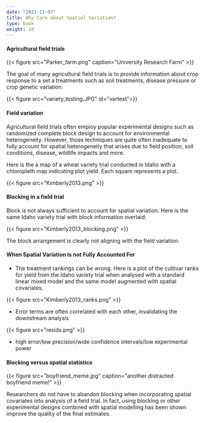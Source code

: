 ```yaml
---
date: "2021-11-07"
title: Why Care about Spatial Variation?
type: book
weight: 10
---
```


#### Agricultural field trials

{{< figure src="Parker_farm.png" caption="University Research Farm" >}}

The goal of many agricultural field trials is to provide information about crop response to a set a treatments such as soil treatments, disease pressure or crop genetic variation. 

{{< figure src="variety_testing.JPG" id="vartest">}}

#### Field variation

Agricultural field trials often employ popular experimental designs such as randomized complete block design to account for environmental heterogeneity. However, those techniques are quite often inadequate to fully account for spatial heterogeneity that arises due to field position, soil conditions, disease, wildlife impacts and more. 

Here is the a map of a wheat variety trial conducted in Idaho with a chloropleth map indicating plot yield. Each square represents a plot. 

{{< figure src="Kimberly2013.png" >}}

#### Blocking in a field trial

Block is not always sufficient to account for spatial variation. Here is the same Idaho variety trial with block information overlaid:

{{< figure src="Kimberly2013_blocking.png" >}}

The block arrangement is clearly not aligning with the field variation. 

#### When Spatial Variation is not Fully Accounted For

* The treatment rankings can be wrong. Here is a plot of the cultivar ranks for yield from the Idaho variety trial when analysed with a standard linear mixed model and the same model augmented with spatial covariates. 

{{< figure src="Kimberly2013_ranks.png" >}}

* Error terms are often correlated with each other, invalidating the downstream analysis

{{< figure src="resids.png" >}}

* high error/low precision/wide confidence intervals/low experimental power

#### Blocking versus spatial statistics

{{< figure src="boyfriend_meme.jpg" caption="another distracted boyfriend meme!" >}}

Researchers do not have to abandon blocking when incorporating spatial covariates into analysis of a field trial. In fact, using blocking or other experimental designs combined with spatial modelling has been shown improve the quality of the final estimates. 
